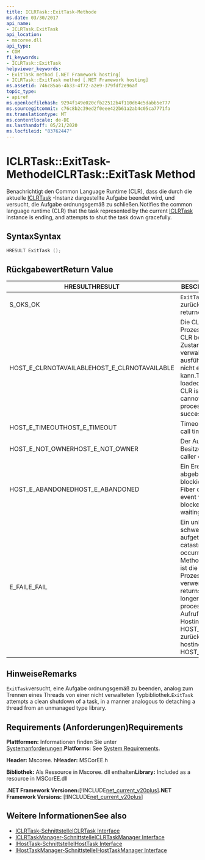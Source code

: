 ```yaml
---
title: ICLRTask::ExitTask-Methode
ms.date: 03/30/2017
api_name:
- ICLRTask.ExitTask
api_location:
- mscoree.dll
api_type:
- COM
f1_keywords:
- ICLRTask::ExitTask
helpviewer_keywords:
- ExitTask method [.NET Framework hosting]
- ICLRTask::ExitTask method [.NET Framework hosting]
ms.assetid: 746c85a6-4b33-4f72-a2e9-379fdf2e96af
topic_type:
- apiref
ms.openlocfilehash: 9294f149e020cfb22512b4f110d64c5dabb5e777
ms.sourcegitcommit: c76c8b2c39ed2f0eee422b61a2ab4c05ca7771fa
ms.translationtype: MT
ms.contentlocale: de-DE
ms.lasthandoff: 05/21/2020
ms.locfileid: "83762447"
---
```

# <a name="iclrtaskexittask-method"></a><span data-ttu-id="60454-102">ICLRTask::ExitTask-Methode</span><span class="sxs-lookup"><span data-stu-id="60454-102">ICLRTask::ExitTask Method</span></span>
<span data-ttu-id="60454-103">Benachrichtigt den Common Language Runtime (CLR), dass die durch die aktuelle [ICLRTask](iclrtask-interface.md) -Instanz dargestellte Aufgabe beendet wird, und versucht, die Aufgabe ordnungsgemäß zu schließen.</span><span class="sxs-lookup"><span data-stu-id="60454-103">Notifies the common language runtime (CLR) that the task represented by the current [ICLRTask](iclrtask-interface.md) instance is ending, and attempts to shut the task down gracefully.</span></span>  
  
## <a name="syntax"></a><span data-ttu-id="60454-104">Syntax</span><span class="sxs-lookup"><span data-stu-id="60454-104">Syntax</span></span>  
  
```cpp  
HRESULT ExitTask ();  
```  
  
## <a name="return-value"></a><span data-ttu-id="60454-105">Rückgabewert</span><span class="sxs-lookup"><span data-stu-id="60454-105">Return Value</span></span>  
  
|<span data-ttu-id="60454-106">HRESULT</span><span class="sxs-lookup"><span data-stu-id="60454-106">HRESULT</span></span>|<span data-ttu-id="60454-107">BESCHREIBUNG</span><span class="sxs-lookup"><span data-stu-id="60454-107">Description</span></span>|  
|-------------|-----------------|  
|<span data-ttu-id="60454-108">S_OK</span><span class="sxs-lookup"><span data-stu-id="60454-108">S_OK</span></span>|<span data-ttu-id="60454-109">`ExitTask`wurde erfolgreich zurückgegeben.</span><span class="sxs-lookup"><span data-stu-id="60454-109">`ExitTask` returned successfully.</span></span>|  
|<span data-ttu-id="60454-110">HOST_E_CLRNOTAVAILABLE</span><span class="sxs-lookup"><span data-stu-id="60454-110">HOST_E_CLRNOTAVAILABLE</span></span>|<span data-ttu-id="60454-111">Die CLR wurde nicht in einen Prozess geladen, oder die CLR befindet sich in einem Zustand, in dem Sie verwalteten Code nicht ausführen oder den-Befehl nicht erfolgreich verarbeiten kann.</span><span class="sxs-lookup"><span data-stu-id="60454-111">The CLR has not been loaded into a process, or the CLR is in a state in which it cannot run managed code or process the call successfully.</span></span>|  
|<span data-ttu-id="60454-112">HOST_E_TIMEOUT</span><span class="sxs-lookup"><span data-stu-id="60454-112">HOST_E_TIMEOUT</span></span>|<span data-ttu-id="60454-113">Timeout des Aufrufes.</span><span class="sxs-lookup"><span data-stu-id="60454-113">The call timed out.</span></span>|  
|<span data-ttu-id="60454-114">HOST_E_NOT_OWNER</span><span class="sxs-lookup"><span data-stu-id="60454-114">HOST_E_NOT_OWNER</span></span>|<span data-ttu-id="60454-115">Der Aufrufer ist nicht Besitzer der Sperre.</span><span class="sxs-lookup"><span data-stu-id="60454-115">The caller does not own the lock.</span></span>|  
|<span data-ttu-id="60454-116">HOST_E_ABANDONED</span><span class="sxs-lookup"><span data-stu-id="60454-116">HOST_E_ABANDONED</span></span>|<span data-ttu-id="60454-117">Ein Ereignis wurde abgebrochen, während ein blockierter Thread oder eine Fiber darauf wartete.</span><span class="sxs-lookup"><span data-stu-id="60454-117">An event was canceled while a blocked thread or fiber was waiting on it.</span></span>|  
|<span data-ttu-id="60454-118">E_FAIL</span><span class="sxs-lookup"><span data-stu-id="60454-118">E_FAIL</span></span>|<span data-ttu-id="60454-119">Ein unbekannter schwerwiegender Fehler ist aufgetreten.</span><span class="sxs-lookup"><span data-stu-id="60454-119">An unknown catastrophic failure occurred.</span></span> <span data-ttu-id="60454-120">Wenn eine Methode E_FAIL zurückgibt, ist die CLR innerhalb des Prozesses nicht mehr verwendbar.</span><span class="sxs-lookup"><span data-stu-id="60454-120">When a method returns E_FAIL, the CLR is no longer usable within the process.</span></span> <span data-ttu-id="60454-121">Nachfolgende Aufrufe von Hostingmethoden geben HOST_E_CLRNOTAVAILABLE zurück.</span><span class="sxs-lookup"><span data-stu-id="60454-121">Subsequent calls to hosting methods return HOST_E_CLRNOTAVAILABLE.</span></span>|  
  
## <a name="remarks"></a><span data-ttu-id="60454-122">Hinweise</span><span class="sxs-lookup"><span data-stu-id="60454-122">Remarks</span></span>  
 <span data-ttu-id="60454-123">`ExitTask`versucht, eine Aufgabe ordnungsgemäß zu beenden, analog zum Trennen eines Threads von einer nicht verwalteten Typbibliothek.</span><span class="sxs-lookup"><span data-stu-id="60454-123">`ExitTask` attempts a clean shutdown of a task, in a manner analogous to detaching a thread from an unmanaged type library.</span></span>  
  
## <a name="requirements"></a><span data-ttu-id="60454-124">Requirements (Anforderungen)</span><span class="sxs-lookup"><span data-stu-id="60454-124">Requirements</span></span>  
 <span data-ttu-id="60454-125">**Plattformen:** Informationen finden Sie unter [Systemanforderungen](../../get-started/system-requirements.md).</span><span class="sxs-lookup"><span data-stu-id="60454-125">**Platforms:** See [System Requirements](../../get-started/system-requirements.md).</span></span>  
  
 <span data-ttu-id="60454-126">**Header:** Mscoree. h</span><span class="sxs-lookup"><span data-stu-id="60454-126">**Header:** MSCorEE.h</span></span>  
  
 <span data-ttu-id="60454-127">**Bibliothek:** Als Ressource in Mscoree. dll enthalten</span><span class="sxs-lookup"><span data-stu-id="60454-127">**Library:** Included as a resource in MSCorEE.dll</span></span>  
  
 <span data-ttu-id="60454-128">**.NET Framework Versionen:**[!INCLUDE[net_current_v20plus](../../../../includes/net-current-v20plus-md.md)]</span><span class="sxs-lookup"><span data-stu-id="60454-128">**.NET Framework Versions:** [!INCLUDE[net_current_v20plus](../../../../includes/net-current-v20plus-md.md)]</span></span>  
  
## <a name="see-also"></a><span data-ttu-id="60454-129">Weitere Informationen</span><span class="sxs-lookup"><span data-stu-id="60454-129">See also</span></span>

- [<span data-ttu-id="60454-130">ICLRTask-Schnittstelle</span><span class="sxs-lookup"><span data-stu-id="60454-130">ICLRTask Interface</span></span>](iclrtask-interface.md)
- [<span data-ttu-id="60454-131">ICLRTaskManager-Schnittstelle</span><span class="sxs-lookup"><span data-stu-id="60454-131">ICLRTaskManager Interface</span></span>](iclrtaskmanager-interface.md)
- [<span data-ttu-id="60454-132">IHostTask-Schnittstelle</span><span class="sxs-lookup"><span data-stu-id="60454-132">IHostTask Interface</span></span>](ihosttask-interface.md)
- [<span data-ttu-id="60454-133">IHostTaskManager-Schnittstelle</span><span class="sxs-lookup"><span data-stu-id="60454-133">IHostTaskManager Interface</span></span>](ihosttaskmanager-interface.md)

